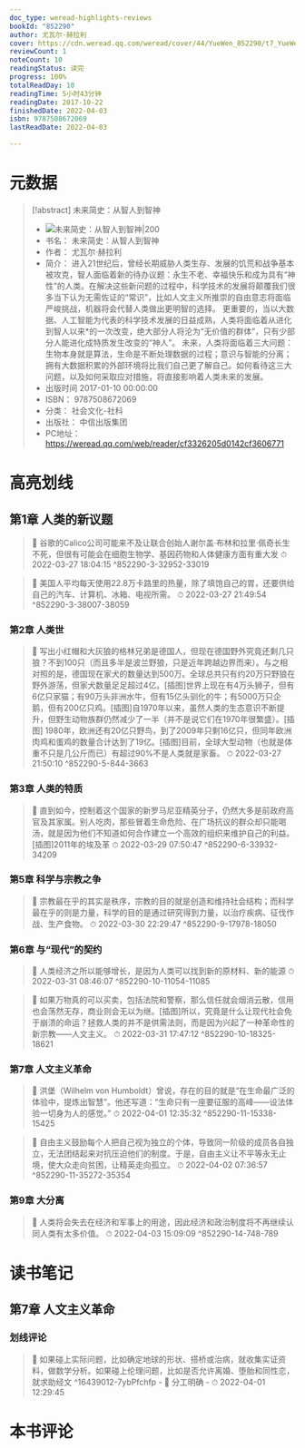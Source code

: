 ```yaml
---
doc_type: weread-highlights-reviews
bookId: "852290"
author: 尤瓦尔·赫拉利
cover: https://cdn.weread.qq.com/weread/cover/44/YueWen_852290/t7_YueWen_852290.jpg
reviewCount: 1
noteCount: 10
readingStatus: 读完
progress: 100%
totalReadDay: 10
readingTime: 5小时43分钟
readingDate: 2017-10-22
finishedDate: 2022-04-03
isbn: 9787508672069
lastReadDate: 2022-04-03

---
```

# 元数据
> [!abstract] 未来简史：从智人到智神
> - ![ 未来简史：从智人到智神|200](https://cdn.weread.qq.com/weread/cover/44/YueWen_852290/t7_YueWen_852290.jpg)
> - 书名： 未来简史：从智人到智神
> - 作者： 尤瓦尔·赫拉利
> - 简介： 进入21世纪后，曾经长期威胁人类生存、发展的饥荒和战争基本被攻克，智人面临着新的待办议题：永生不老、幸福快乐和成为具有“神性”的人类。在解决这些新问题的过程中，科学技术的发展将颠覆我们很多当下认为无需佐证的“常识”，比如人文主义所推崇的自由意志将面临严峻挑战，机器将会代替人类做出更明智的选择。 更重要的，当以大数据、人工智能为代表的科学技术发展的日益成熟，人类将面临着从进化到智人以来*的一次改变，绝大部分人将沦为“无价值的群体”，只有少部分人能进化成特质发生改变的“神人”。 未来，人类将面临着三大问题：生物本身就是算法，生命是不断处理数据的过程；意识与智能的分离；拥有大数据积累的外部环境将比我们自己更了解自己。如何看待这三大问题，以及如何采取应对措施，将直接影响着人类未来的发展。
> - 出版时间 2017-01-10 00:00:00
> - ISBN： 9787508672069
> - 分类： 社会文化-社科
> - 出版社： 中信出版集团
> - PC地址：https://weread.qq.com/web/reader/cf3326205d0142cf3606771

# 高亮划线

## 第1章 人类的新议题

> 📌 谷歌的Calico公司可能来不及让联合创始人谢尔盖·布林和拉里·佩奇长生不死，但很有可能会在细胞生物学、基因药物和人体健康方面有重大发 
> ⏱ 2022-03-27 18:04:15 ^852290-3-32952-33019

> 📌 美国人平均每天使用22.8万卡路里的热量，除了填饱自己的胃，还要供给自己的汽车、计算机、冰箱、电视所需。 
> ⏱ 2022-03-27 21:49:54 ^852290-3-38007-38059

### 第2章 人类世

> 📌 写出小红帽和大灰狼的格林兄弟是德国人，但现在德国野外究竟还剩几只狼？不到100只（而且多半是波兰野狼，只是近年跨越边界而来）。与之相对照的是，德国现在家犬的数量达到500万。全球总共只有约20万只野狼在野外游荡，但家犬数量足足超过4亿。[插图]世界上现在有4万头狮子，但有6亿只家猫；有90万头非洲水牛，但有15亿头驯化的牛；有5000万只企鹅，但有200亿只鸡。[插图]自1970年以来，虽然人类的生态意识不断提升，但野生动物族群仍然减少了一半（并不是说它们在1970年很繁盛）。[插图] 1980年，欧洲还有20亿只野鸟，到了2009年只剩16亿只，但同年欧洲肉鸡和蛋鸡的数量合计达到了19亿。[插图]目前，全球大型动物（也就是体重不只是几公斤而已）有超过90%不是人类就是家畜。 
> ⏱ 2022-03-27 21:50:10 ^852290-5-844-3663

### 第3章 人类的特质

> 📌 直到如今，控制着这个国家的新罗马尼亚精英分子，仍然大多是前政府高官及其家属。别人吃肉，那些冒着生命危险、在广场抗议的群众却只能喝汤，就是因为他们不知道如何合作建立一个高效的组织来维护自己的利益。[插图]2011年的埃及革 
> ⏱ 2022-03-29 07:50:47 ^852290-6-33932-34209

### 第5章 科学与宗教之争

> 📌 宗教最在乎的其实是秩序，宗教的目的就是创造和维持社会结构；而科学最在乎的则是力量，科学的目的是通过研究得到力量，以治疗疾病、征伐作战、生产食物。 
> ⏱ 2022-03-30 22:29:47 ^852290-9-17978-18050

### 第6章 与“现代”的契约

> 📌 人类经济之所以能够增长，是因为人类可以找到新的原材料、新的能源 
> ⏱ 2022-03-31 08:46:07 ^852290-10-11054-11085

> 📌 如果万物真的可以买卖，包括法院和警察，那么信任就会烟消云散，信用也会荡然无存，商业则会无以为继。[插图]所以，究竟是什么让现代社会免于崩溃的命运？拯救人类的并不是供需法则，而是因为兴起了一种革命性的新宗教——人文主义。 
> ⏱ 2022-03-31 17:47:12 ^852290-10-18325-18621

### 第7章 人文主义革命

> 📌 洪堡（Wilhelm von Humboldt）曾说，存在的目的就是“在生命最广泛的体验中，提炼出智慧”。他还写道：“生命只有一座要征服的高峰——设法体验一切身为人的感觉。” 
> ⏱ 2022-04-01 12:35:32 ^852290-11-15338-15425

> 📌 自由主义鼓励每个人把自己视为独立的个体，导致同一阶级的成员各自独立，无法团结起来对抗压迫他们的制度。于是，自由主义让不平等永无止境，使大众走向贫困，让精英走向孤立。 
> ⏱ 2022-04-02 07:36:57 ^852290-11-35272-35354

### 第9章 大分离

> 📌 人类将会失去在经济和军事上的用途，因此经济和政治制度将不再继续认同人类有太多价值。 
> ⏱ 2022-04-03 15:09:09 ^852290-14-748-789

# 读书笔记

## 第7章 人文主义革命

### 划线评论
> 📌 如果碰上实际问题，比如确定地球的形状、搭桥或治病，就收集实证资料，做数学分析。如果碰上伦理问题，比如是否允许离婚、堕胎和同性恋，就求助经文  ^16439012-7ybPfchfp
    - 💭 分工明确
    - ⏱ 2022-04-01 12:29:45
   
# 本书评论

